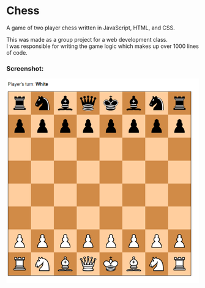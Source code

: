 # Chess
A game of two player chess written in JavaScript, HTML, and CSS. 

This was made as a group project for a web development class.     
I was responsible for writing the game logic which makes up over 1000 lines of code.

### Screenshot:  
![Image of Chess Board](demo.png)
